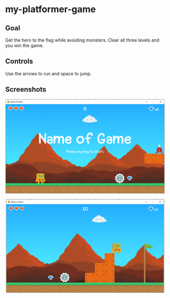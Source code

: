 # my-platformer-game

## Goal

Get the hero to the flag while avoiding monsters. Clear all three levels and you win the game.

## Controls

Use the arrows to run and space to jump.

## Screenshots

![Title screen](https://raw.githubusercontent.com/joncoop/my-platformer-game/main/screenshots/title_screen.png)

![Play screen](https://raw.githubusercontent.com/joncoop/my-platformer-game/main/screenshots/play_screen.png)

